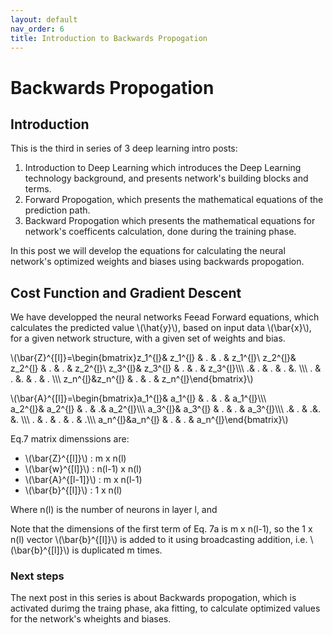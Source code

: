 ```yaml
---
layout: default
nav_order: 6
title: Introduction to Backwards Propogation
---
```

# Backwards Propogation

## Introduction

This is the third in series of 3 deep learning intro posts:
1. Introduction to Deep Learning which introduces the Deep Learning technology background, and presents network's building blocks and terms.
2. Forward Propogation, which presents the mathematical equations of the prediction path.
3. Backward Propogation which presents the mathematical equations for network's coefficents calculation, done during the training phase.

In this post we will develop the equations for calculating the neural network's optimized weights and biases using backwards propogation.

## Cost Function and Gradient Descent
We have developped the neural networks Feead Forward equations, which calculates the predicted value \\(\hat{y}\\), based on input data \\(\bar{x}\\), for a given network structure, with a given set of weights and bias.

\\(\bar{Z}^{[l]}=\begin{bmatrix}z_1^{[l](1)}& z_1^{[l](2)} & . & . & z_1^{[l](m)}\\
 z_2^{[l](1)}& z_2^{[l](2)} & . & . & z_2^{[l](m)}\\
 z_3^{[l](1)}& z_3^{[l](2)} & . & . & z_3^{[l](m)}\\\\\\
 .& . & . & . &. \\\\\\
 . & . &.  & . & . \\\\\\
 z_n^{[l](1)}&z_n^{[l](2)}  & . & . & z_n^{[l](m)}\end{bmatrix}\\)


\\(\bar{A}^{[l]}=\begin{bmatrix}a_1^{[l](1)}& a_1^{[l](2)} & . & . & a_1^{[l](m)}\\\\\\  
 a_2^{[l](1)}& a_2^{[l](2)} & . &  .& a_2^{[l](m)}\\\\\\
 a_3^{[l](1)}& a_3^{[l](2)} & . & . & a_3^{[l](m)}\\\\\\
 .& . &  .&.  &. \\\\\\
 . & . & . & . & .\\\\\\
 a_n^{[l](1)}&a_n^{[l](2)}  & . & . & a_n^{[l](m)}\end{bmatrix}\\)


Eq.7 matrix dimenssions are:

 - \\(\bar{Z}^{[l]}\\) : m x n(l)
 - \\(\bar{w}^{[l]}\\) : n(l-1) x n(l)
 - \\(\bar{A}^{[l-1]}\\) : m x n(l-1)
 - \\(\bar{b}^{[l]}\\) : 1 x n(l)


Where n(l) is the number of neurons in layer l, and 

Note that the dimensions of the first term of Eq. 7a is  m x n(l-1), so the 1 x n(l) vector \\(\bar{b}^{[l]}\\) is added to it using broadcasting addition, i.e. \\(\bar{b}^{[l]}\\) is duplicated m times.

### Next steps
 
The next post in this series is about Backwards propogation, which is activated durimg the traing phase, aka fitting, to calculate optimized values for the network's wheights and biases.


